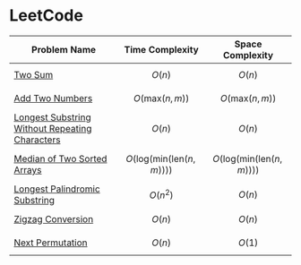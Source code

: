 # LeetCode

|                   Problem Name                                            | Time Complexity                                | Space Complexity                              |
|---------------------------------------------------------------------------|------------------------------------------------|-----------------------------------------------|
|[Two Sum](https://github.com/datttrian/leetcode/tree/main/src/two-sum)                                                     |$$O(n)$$                                        |$$O(n)$$                                       |
|[Add Two Numbers](https://github.com/datttrian/leetcode/tree/main/src/add-two-numbers)                                     |$$O(\text{max}(n, m))$$                         |$$O(\text{max}(n, m))$$                        |
|[Longest Substring Without Repeating Characters](https://github.com/datttrian/leetcode/tree/main/src/add-two-numbers)      |$$O(n)$$                                        |$$O(n)$$                                       |
|[Median of Two Sorted Arrays](https://github.com/datttrian/leetcode/tree/main/src/median-of-two-sorted-arrays)             |$$O(\text{log}(\text{min}(\text{len}(n, m))))$$ |$$O(\text{log}(\text{min}(\text{len}(n, m))))$$|
|[Longest Palindromic Substring](https://github.com/datttrian/leetcode/tree/main/src/longest-palindromic-substring)         |$$O(n^2)$$                                      |$$O(n)$$                                       |
|[Zigzag Conversion](https://github.com/datttrian/leetcode/tree/main/src/zigzag-conversion)                                 |$$O(n)$$                                        |$$O(n)$$                                       |
|[Next Permutation](https://github.com/datttrian/leetcode/tree/main/src/longest-substring-without-repeating-characters)     |$$O(n)$$                                        |$$O(1)$$                                       |